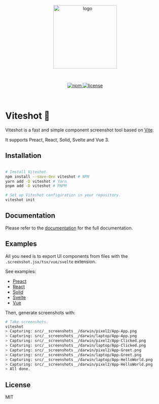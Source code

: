 <p align="center">
  <img src="https://raw.githubusercontent.com/zenclabs/viteshot/main/docs/static/img/logo.png" alt="logo" width="200" />
</p>
<br/>
<p align="center">
  <a href="https://www.npmjs.com/package/viteshot">
    <img src="https://badge.fury.io/js/viteshot.svg" alt="npm" />
  </a>
  <a href="https://www.npmjs.com/package/viteshot">
    <img src="https://img.shields.io/npm/l/viteshot.svg" alt="license" />
  </a>
</p>
<br />

# Viteshot 📸

Viteshot is a fast and simple component screenshot tool based on [Vite](https://vitejs.dev).

It supports Preact, React, Solid, Svelte and Vue 3.

## Installation

```sh

# Install Viteshot.
npm install --save-dev viteshot # NPM
yarn add -D viteshot # Yarn
pnpm add -D viteshot # PNPM

# Set up Viteshot configuration in your repository.
viteshot init
```

## Documentation

Please refer to the [documentation](https://viteshot.com) for the full documentation.

## Examples

All you need is to export UI components from files with the `.screenshot.jsx/tsx/vue/svelte` extension.

See examples:

- [Preact](https://github.com/zenclabs/viteshot/blob/main/examples/preact/src/App.screenshot.tsx)
- [React](https://github.com/zenclabs/viteshot/blob/main/examples/react-tsx/src/App.screenshot.tsx)
- [Solid](https://github.com/zenclabs/viteshot/blob/main/examples/solid/src/App.screenshot.tsx)
- [Svelte](https://github.com/zenclabs/viteshot/blob/main/examples/svelte/src/lib/Counter.screenshot.svelte)
- [Vue](https://github.com/zenclabs/viteshot/blob/main/examples/vue/src/components/HelloWorld.screenshot.vue)

Then, generate screenshots with:

```sh
# Take screenshots.
viteshot
> Capturing: src/__screenshots__/darwin/pixel2/App-App.png
> Capturing: src/__screenshots__/darwin/laptop/App-App.png
> Capturing: src/__screenshots__/darwin/pixel2/App-Clicked.png
> Capturing: src/__screenshots__/darwin/laptop/App-Clicked.png
> Capturing: src/__screenshots__/darwin/pixel2/App-Greet.png
> Capturing: src/__screenshots__/darwin/laptop/App-Greet.png
> Capturing: src/__screenshots__/darwin/laptop/App-HelloWorld.png
> Capturing: src/__screenshots__/darwin/pixel2/App-HelloWorld.png
> All done.
```

## License

MIT
